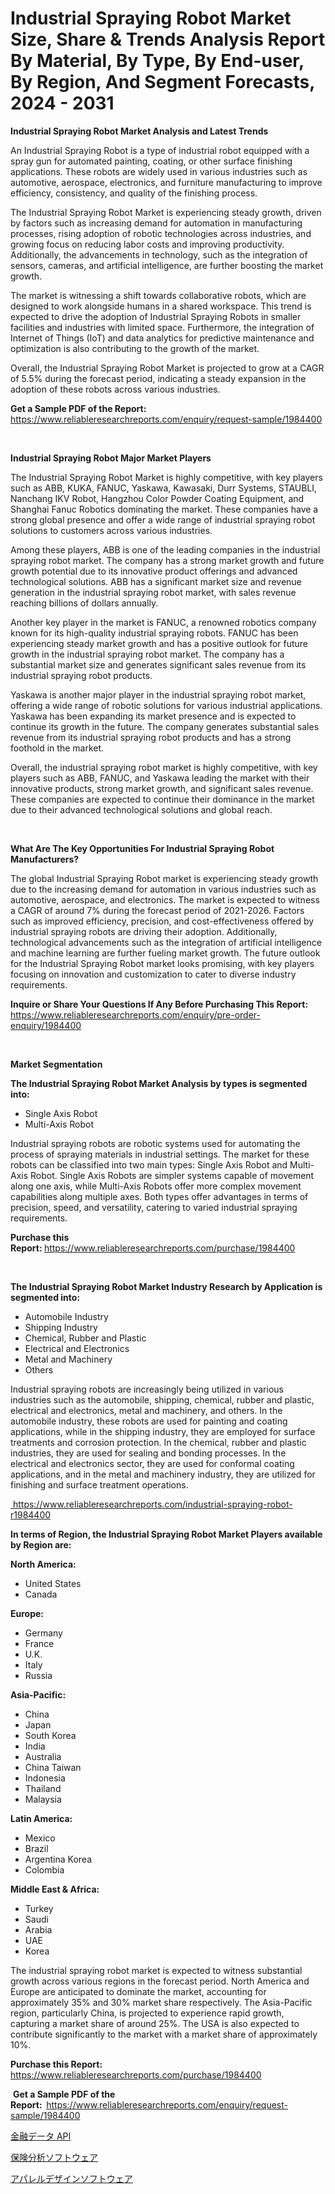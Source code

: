 <p><h1>Industrial Spraying Robot Market Size, Share & Trends Analysis Report By Material, By Type, By End-user, By Region, And Segment Forecasts, 2024 - 2031</h1></p><p><strong>Industrial Spraying Robot Market Analysis and Latest Trends</strong></p>
<p><p>An Industrial Spraying Robot is a type of industrial robot equipped with a spray gun for automated painting, coating, or other surface finishing applications. These robots are widely used in various industries such as automotive, aerospace, electronics, and furniture manufacturing to improve efficiency, consistency, and quality of the finishing process.</p><p>The Industrial Spraying Robot Market is experiencing steady growth, driven by factors such as increasing demand for automation in manufacturing processes, rising adoption of robotic technologies across industries, and growing focus on reducing labor costs and improving productivity. Additionally, the advancements in technology, such as the integration of sensors, cameras, and artificial intelligence, are further boosting the market growth.</p><p>The market is witnessing a shift towards collaborative robots, which are designed to work alongside humans in a shared workspace. This trend is expected to drive the adoption of Industrial Spraying Robots in smaller facilities and industries with limited space. Furthermore, the integration of Internet of Things (IoT) and data analytics for predictive maintenance and optimization is also contributing to the growth of the market.</p><p>Overall, the Industrial Spraying Robot Market is projected to grow at a CAGR of 5.5% during the forecast period, indicating a steady expansion in the adoption of these robots across various industries.</p></p>
<p><strong>Get a Sample PDF of the Report:&nbsp;</strong> <a href="https://www.reliableresearchreports.com/enquiry/request-sample/1984400">https://www.reliableresearchreports.com/enquiry/request-sample/1984400</a></p>
<p>&nbsp;</p>
<p><strong>Industrial Spraying Robot Major Market Players</strong></p>
<p><p>The Industrial Spraying Robot Market is highly competitive, with key players such as ABB, KUKA, FANUC, Yaskawa, Kawasaki, Durr Systems, STAUBLI, Nanchang IKV Robot, Hangzhou Color Powder Coating Equipment, and Shanghai Fanuc Robotics dominating the market. These companies have a strong global presence and offer a wide range of industrial spraying robot solutions to customers across various industries.</p><p>Among these players, ABB is one of the leading companies in the industrial spraying robot market. The company has a strong market growth and future growth potential due to its innovative product offerings and advanced technological solutions. ABB has a significant market size and revenue generation in the industrial spraying robot market, with sales revenue reaching billions of dollars annually.</p><p>Another key player in the market is FANUC, a renowned robotics company known for its high-quality industrial spraying robots. FANUC has been experiencing steady market growth and has a positive outlook for future growth in the industrial spraying robot market. The company has a substantial market size and generates significant sales revenue from its industrial spraying robot products.</p><p>Yaskawa is another major player in the industrial spraying robot market, offering a wide range of robotic solutions for various industrial applications. Yaskawa has been expanding its market presence and is expected to continue its growth in the future. The company generates substantial sales revenue from its industrial spraying robot products and has a strong foothold in the market.</p><p>Overall, the industrial spraying robot market is highly competitive, with key players such as ABB, FANUC, and Yaskawa leading the market with their innovative products, strong market growth, and significant sales revenue. These companies are expected to continue their dominance in the market due to their advanced technological solutions and global reach.</p></p>
<p>&nbsp;</p>
<p><strong>What Are The Key Opportunities For Industrial Spraying Robot Manufacturers?</strong></p>
<p><p>The global Industrial Spraying Robot market is experiencing steady growth due to the increasing demand for automation in various industries such as automotive, aerospace, and electronics. The market is expected to witness a CAGR of around 7% during the forecast period of 2021-2026. Factors such as improved efficiency, precision, and cost-effectiveness offered by industrial spraying robots are driving their adoption. Additionally, technological advancements such as the integration of artificial intelligence and machine learning are further fueling market growth. The future outlook for the Industrial Spraying Robot market looks promising, with key players focusing on innovation and customization to cater to diverse industry requirements.</p></p>
<p><strong>Inquire or Share Your Questions If Any Before Purchasing This Report:</strong> <a href="https://www.reliableresearchreports.com/enquiry/pre-order-enquiry/1984400">https://www.reliableresearchreports.com/enquiry/pre-order-enquiry/1984400</a></p>
<p>&nbsp;</p>
<p><strong>Market Segmentation</strong></p>
<p><strong>The Industrial Spraying Robot Market Analysis by types is segmented into:</strong></p>
<p><ul><li>Single Axis Robot</li><li>Multi-Axis Robot</li></ul></p>
<p><p>Industrial spraying robots are robotic systems used for automating the process of spraying materials in industrial settings. The market for these robots can be classified into two main types: Single Axis Robot and Multi-Axis Robot. Single Axis Robots are simpler systems capable of movement along one axis, while Multi-Axis Robots offer more complex movement capabilities along multiple axes. Both types offer advantages in terms of precision, speed, and versatility, catering to varied industrial spraying requirements.</p></p>
<p><strong>Purchase this Report:&nbsp;</strong><a href="https://www.reliableresearchreports.com/purchase/1984400">https://www.reliableresearchreports.com/purchase/1984400</a></p>
<p>&nbsp;</p>
<p><strong>The Industrial Spraying Robot Market Industry Research by Application is segmented into:</strong></p>
<p><ul><li>Automobile Industry</li><li>Shipping Industry</li><li>Chemical, Rubber and Plastic</li><li>Electrical and Electronics</li><li>Metal and Machinery</li><li>Others</li></ul></p>
<p><p>Industrial spraying robots are increasingly being utilized in various industries such as the automobile, shipping, chemical, rubber and plastic, electrical and electronics, metal and machinery, and others. In the automobile industry, these robots are used for painting and coating applications, while in the shipping industry, they are employed for surface treatments and corrosion protection. In the chemical, rubber and plastic industries, they are used for sealing and bonding processes. In the electrical and electronics sector, they are used for conformal coating applications, and in the metal and machinery industry, they are utilized for finishing and surface treatment operations.</p></p>
<p><a href="https://www.reliableresearchreports.com/industrial-spraying-robot-r1984400">&nbsp;https://www.reliableresearchreports.com/industrial-spraying-robot-r1984400</a></p>
<p><strong>In terms of Region, the Industrial Spraying Robot Market Players available by Region are:</strong></p>
<p>
    <p> <strong> North America: </strong>
        <ul>
            <li>United States</li>
            <li>Canada</li>
        </ul>
        </p> 
    <p> <strong> Europe: </strong>
        <ul>
            <li>Germany</li>
            <li>France</li>
            <li>U.K.</li>
            <li>Italy</li>
            <li>Russia</li>
        </ul>
        </p> 
    <p> <strong> Asia-Pacific: </strong>
        <ul>
            <li>China</li>
            <li>Japan</li>
            <li>South Korea</li>
            <li>India</li>
            <li>Australia</li>
            <li>China Taiwan</li>
            <li>Indonesia</li>
            <li>Thailand</li>
            <li>Malaysia</li>
        </ul>
        </p> 
    <p> <strong> Latin America: </strong>
        <ul>
            <li>Mexico</li>
            <li>Brazil</li>
            <li>Argentina Korea</li>
            <li>Colombia</li>
        </ul>
        </p> 
    <p> <strong> Middle East & Africa: </strong>
        <ul>
            <li>Turkey</li>
            <li>Saudi</li>
            <li>Arabia</li>
            <li>UAE</li>
            <li>Korea</li>
        </ul>
    </p>
    </p>
<p><p>The industrial spraying robot market is expected to witness substantial growth across various regions in the forecast period. North America and Europe are anticipated to dominate the market, accounting for approximately 35% and 30% market share respectively. The Asia-Pacific region, particularly China, is projected to experience rapid growth, capturing a market share of around 25%. The USA is also expected to contribute significantly to the market with a market share of approximately 10%.</p></p>
<p><strong>Purchase this Report: </strong><a href="https://www.reliableresearchreports.com/purchase/1984400">https://www.reliableresearchreports.com/purchase/1984400</a></p>
<p>&nbsp;<strong>Get a Sample PDF of the Report:&nbsp;&nbsp;</strong><a href="https://www.reliableresearchreports.com/enquiry/request-sample/1984400">https://www.reliableresearchreports.com/enquiry/request-sample/1984400</a></p>
<p><strong></strong></p>
<p><p><a href="https://github.com/CarlieShields/Market-Research-Report-List-1/blob/main/257985645312.md">金融データ API</a></p><p><a href="https://github.com/one-cool-chick/Market-Research-Report-List-1/blob/main/696496845311.md">保険分析ソフトウェア</a></p><p><a href="https://github.com/avbqbctihcbe2/Market-Research-Report-List-1/blob/main/685245245313.md">アパレルデザインソフトウェア</a></p></p>